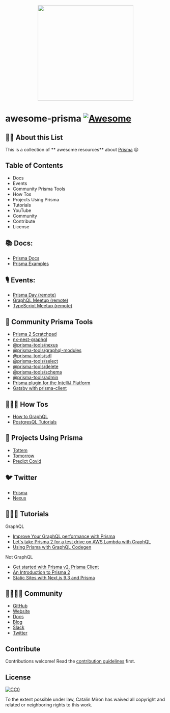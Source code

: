 <p align="center">
    <img src="https://camo.githubusercontent.com/c7f49c483a3c5a145ff55c7331520a65e12abff2/68747470733a2f2f692e696d6775722e636f6d2f774434725674342e706e67" width="300"/>
</p>

# awesome-prisma [![Awesome](https://awesome.re/badge.svg)](https://awesome.re)


## :tipping_hand_woman: About this List

This is a collection of ** awesome resources**  about [Prisma](https://www.prisma.io/ "Build a GraphQL server with any database") :heart_eyes:


## Table of Contents
* Docs
* Events
* Community Prisma Tools
* How Tos  
* Projects Using Prisma
* Tutorials
* YouTube
* Community
* Contribute
* License


## 📚 Docs:

*  [Prisma Docs](https://www.prisma.io/docs/)
*  [Prisma Examples](https://github.com/prisma/prisma-examples)
   
## 🎙 Events:

* [Prisma Day (remote)](http://prisma.io/day)
* [GraphQL Meetup (remote)](https://www.meetup.com/graphql-berlin/)
* [TypeScript Meetup (remote)](https://www.meetup.com/TypeScript-Berlin/)
   
## 🦺 Community Prisma Tools
* [Prisma 2 Scratchpad](https://github.com/ctrlplusb/prisma2-template)
* [nx-nest-graphql](https://github.com/beeman/nx-nest-graphql)
* [@prisma-tools/nexus](https://prisma-tools.ahmedelywa.com/nexus/features)
* [@prisma-tools/graphql-modules](https://prisma-tools.ahmedelywa.com/graphql-modules)
* [@prisma-tools/sdl](https://prisma-tools.ahmedelywa.com/sdl)
* [@prisma-tools/select](https://prisma-tools.ahmedelywa.com/select)
* [@prisma-tools/delete](https://prisma-tools.ahmedelywa.com/delete)
* [@prisma-tools/schema](https://prisma-tools.ahmedelywa.com/schema)
* [@prisma-tools/admin](https://prisma-tools.ahmedelywa.com/admin/generator)
* [Prisma plugin for the IntelliJ Platform](https://github.com/gabrielcolson/intellij-prisma)
* [Gatsby with prisma-client](https://github.com/LekoArts/gatsby-with-prisma-client)
    
## 👩🏾‍🏫 How Tos
* [How to GraphQL](https://www.howtographql.com/)
* [PostgresQL Tutorials](https://www.prisma.io/tutorials/?tag=postgresql)
    
## 👾 Projects Using Prisma
* [Tottem](https://github.com/poulainv/tottem)
* [Tomorrow](https://www.tomorrowapp.io/)
* [Predict Covid](https://predictcovid.com/)
   
## 🐦 Twitter
* [Prisma](http://twitter.com/prisma)
* [Nexus](http://twitter.com/nexusgql)
    
## 🦸🏿‍♂️ Tutorials
GraphQL
* [Improve Your GraphQL performance with Prisma](https://dev.to/ahmedelywa/improve-your-graphql-performance-with-prisma-2jia)
* [Let's take Prisma 2 for a test drive on AWS Lambda with GraphQL](https://itnext.io/lets-take-prisma-2-for-a-test-drive-on-aws-lambda-with-graphql-%EF%B8%8F-f4be711e93cc)
* [Using Prisma with GraphQL Codegen](https://medium.com/tomorrowapp/using-prisma-with-graphql-codegen-eed022c13749)

Not GraphQL
* [Get started with Prisma v2. Prisma Client](https://egghead.io/playlists/get-started-with-prisma-v2-prisma-client-8bae)
* [An Introduction to Prisma 2](https://blog.logrocket.com/an-introduction-to-prisma-2/)
* [Static Sites with Next.js 9.3 and Prisma](https://leerob.io/blog/next-prisma)


## :family_man_woman_girl_boy:  Community

* [GitHub](https://github.com/prisma/prisma/)
* [Website](https://prisma.io)
* [Docs](https://prisma.io/docs/)
* [Blog](https://prisma.io/blog)
* [Slack](https://slack.prisma.io/)
* [Twitter](https://twitter.com/prisma)

## Contribute

Contributions welcome! Read the [contribution guidelines](contributing.md) first.


## License

[![CC0](http://mirrors.creativecommons.org/presskit/buttons/88x31/svg/cc-zero.svg)](http://creativecommons.org/publicdomain/zero/1.0)

To the extent possible under law, Catalin Miron has waived all copyright and
related or neighboring rights to this work.
